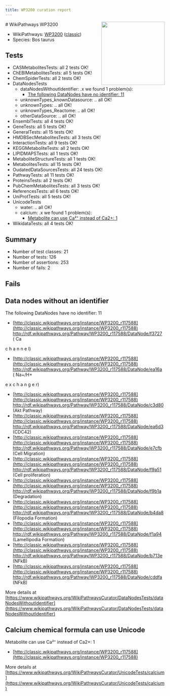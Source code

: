 ```yaml
---
title: WP3200 curation report
---
```


<img style="float: right; width: 200px" src="https://upload.wikimedia.org/wikipedia/commons/thumb/8/83/Wplogo_with_text_500.png/640px-Wplogo_with_text_500.png" />
# WikiPathways WP3200

* WikiPathways: [WP3200](https://wikipathways.org/pathways/WP3200) ([classic](https://classic.wikipathways.org/instance/WP3200))
* Species: Bos taurus
## Tests
* CASMetabolitesTests: all 2 tests OK!
* ChEBIMetabolitesTests: all 5 tests OK!
* ChemSpiderTests: all 2 tests OK!
* DataNodesTests
    * dataNodesWithoutIdentifier: .x we found 1 problem(s):
        * [The following DataNodes have no identifier: 11](#8792c491)
    * unknownTypes_knownDatasource: .. all OK!
    * unknownTypes: .. all OK!
    * unknownTypes_Reactome: .. all OK!
    * otherDataSource: .. all OK!
* EnsemblTests: all 4 tests OK!
* GeneTests: all 5 tests OK!
* GeneralTests: all 15 tests OK!
* HMDBSecMetabolitesTests: all 3 tests OK!
* InteractionTests: all 9 tests OK!
* KEGGMetaboliteTests: all 2 tests OK!
* LIPIDMAPSTests: all 1 tests OK!
* MetaboliteStructureTests: all 1 tests OK!
* MetabolitesTests: all 15 tests OK!
* OudatedDataSourcesTests: all 24 tests OK!
* PathwayTests: all 11 tests OK!
* ProteinsTests: all 2 tests OK!
* PubChemMetabolitesTests: all 3 tests OK!
* ReferencesTests: all 6 tests OK!
* UniProtTests: all 5 tests OK!
* UnicodeTests
    * water: .. all OK!
    * calcium: .x we found 1 problem(s):
        * [Metabolite can use Ca²⁺ instead of Ca2+: 1](#11d84c22)
* WikidataTests: all 4 tests OK!


## Summary

* Number of test classes: 21
* Number of tests: 126
* Number of assertions: 253
* Number of fails: 2

## Fails

<a name="8792c491" />

## Data nodes without an identifier

The following DataNodes have no identifier: 11

* [http://classic.wikipathways.org/instance/WP3200_r117588](http://classic.wikipathways.org/instance/WP3200_r117588) http://rdf.wikipathways.org/Pathway/WP3200_r117588/DataNode/f3727 (
Ca

c
h
a
n
n
e
l)
* [http://classic.wikipathways.org/instance/WP3200_r117588](http://classic.wikipathways.org/instance/WP3200_r117588) http://rdf.wikipathways.org/Pathway/WP3200_r117588/DataNode/ea16a (
Na+/H+

e
x
c
h
a
n
g
e
r)
* [http://classic.wikipathways.org/instance/WP3200_r117588](http://classic.wikipathways.org/instance/WP3200_r117588) http://rdf.wikipathways.org/Pathway/WP3200_r117588/DataNode/c3d80 (Akt
Pathway)
* [http://classic.wikipathways.org/instance/WP3200_r117588](http://classic.wikipathways.org/instance/WP3200_r117588) http://rdf.wikipathways.org/Pathway/WP3200_r117588/DataNode/ea6d3 (CDC42)
* [http://classic.wikipathways.org/instance/WP3200_r117588](http://classic.wikipathways.org/instance/WP3200_r117588) http://rdf.wikipathways.org/Pathway/WP3200_r117588/DataNode/e7cfb (Cell Migration)
* [http://classic.wikipathways.org/instance/WP3200_r117588](http://classic.wikipathways.org/instance/WP3200_r117588) http://rdf.wikipathways.org/Pathway/WP3200_r117588/DataNode/f9a51 (Cell proliferation)
* [http://classic.wikipathways.org/instance/WP3200_r117588](http://classic.wikipathways.org/instance/WP3200_r117588) http://rdf.wikipathways.org/Pathway/WP3200_r117588/DataNode/f9b1a (Degradation)
* [http://classic.wikipathways.org/instance/WP3200_r117588](http://classic.wikipathways.org/instance/WP3200_r117588) http://rdf.wikipathways.org/Pathway/WP3200_r117588/DataNode/b4da8 (Filopodia
Formation)
* [http://classic.wikipathways.org/instance/WP3200_r117588](http://classic.wikipathways.org/instance/WP3200_r117588) http://rdf.wikipathways.org/Pathway/WP3200_r117588/DataNode/f1a94 (Lamellipodia
Formation)
* [http://classic.wikipathways.org/instance/WP3200_r117588](http://classic.wikipathways.org/instance/WP3200_r117588) http://rdf.wikipathways.org/Pathway/WP3200_r117588/DataNode/b713e (NFkB)
* [http://classic.wikipathways.org/instance/WP3200_r117588](http://classic.wikipathways.org/instance/WP3200_r117588) http://rdf.wikipathways.org/Pathway/WP3200_r117588/DataNode/cddfa (NFkB)


More details at [https://www.wikipathways.org/WikiPathwaysCurator/DataNodesTests/dataNodesWithoutIdentifier](https://www.wikipathways.org/WikiPathwaysCurator/DataNodesTests/dataNodesWithoutIdentifier)

<a name="11d84c22" />

## Calcium chemical formula can use Unicode

Metabolite can use Ca²⁺ instead of Ca2+: 1

* [http://classic.wikipathways.org/instance/WP3200_r117588](http://classic.wikipathways.org/instance/WP3200_r117588)


More details at [https://www.wikipathways.org/WikiPathwaysCurator/UnicodeTests/calcium](https://www.wikipathways.org/WikiPathwaysCurator/UnicodeTests/calcium)

